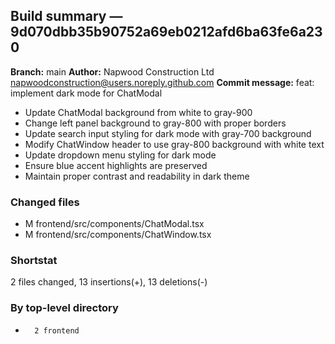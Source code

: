 ## Build summary — 9d070dbb35b90752a69eb0212afd6ba63fe6a230

**Branch:** main
**Author:** Napwood Construction Ltd <napwoodconstruction@users.noreply.github.com>
**Commit message:** feat: implement dark mode for ChatModal

- Update ChatModal background from white to gray-900
- Change left panel background to gray-800 with proper borders
- Update search input styling for dark mode with gray-700 background
- Modify ChatWindow header to use gray-800 background with white text
- Update dropdown menu styling for dark mode
- Ensure blue accent highlights are preserved
- Maintain proper contrast and readability in dark theme

### Changed files
 - M	frontend/src/components/ChatModal.tsx
 - M	frontend/src/components/ChatWindow.tsx

### Shortstat
 2 files changed, 13 insertions(+), 13 deletions(-)

### By top-level directory
 -       2 frontend
